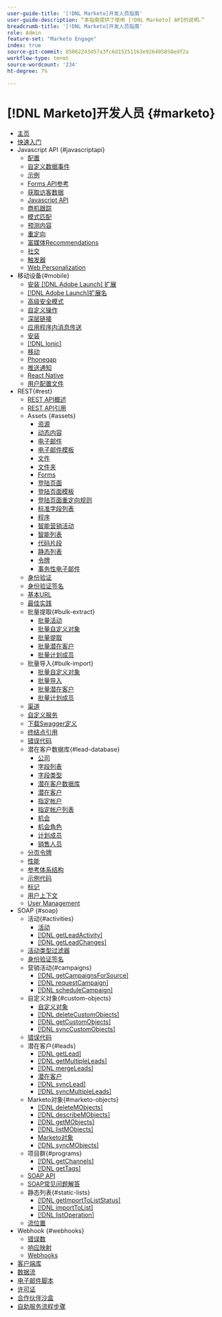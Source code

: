 ```yaml
---
user-guide-title: '[!DNL Marketo]开发人员指南'
user-guide-description: “本指南提供了使用 [!DNL Marketo] API的说明。”
breadcrumb-title: '[!DNL Marketo]开发人员指南'
role: Admin
feature-set: "Marketo Engage"
index: true
source-git-commit: 85062243d57a3fc6d15251163e926495858edf2a
workflow-type: tm+mt
source-wordcount: '234'
ht-degree: 7%

---
```



# [!DNL Marketo]开发人员 {#marketo}

- [主页](home.md)
- [快速入门](getting-started.md)
- Javascript API {#javascriptapi}
   - [配置](javascript-api/configuration.md)
   - [自定义数据事件](javascript-api/custom-data-events.md)
   - [示例](javascript-api/examples.md)
   - [Forms API参考](javascript-api/forms-api-reference.md)
   - [获取访客数据](javascript-api/get-visitor-data.md)
   - [Javascript API](javascript-api/javascript-api.md)
   - [商机跟踪](javascript-api/lead-tracking.md)
   - [模式匹配](javascript-api/pattern-match.md)
   - [预测内容](javascript-api/predictive-content.md)
   - [重定向](javascript-api/redirect.md)
   - [富媒体Recommendations](javascript-api/rich-media-recommendation.md)
   - [社交](javascript-api/social.md)
   - [触发器](javascript-api/triggers.md)
   - [Web Personalization](javascript-api/web-personalization.md)
- 移动设备{#mobile}
   - [安装 [!DNL Adobe Launch] 扩展](mobile/adobe-launch-extension-installation.md)
   - [[!DNL Adobe Launch]扩展名](mobile/adobe-launch-extension.md)
   - [高级安全模式](mobile/advanced-security-access-mode.md)
   - [自定义操作](mobile/custom-actions.md)
   - [深层链接](mobile/enabling-deep-links-in-your-app.md)
   - [应用程序内消息传送](mobile/in-app-messages.md)
   - [安装](mobile/installation.md)
   - [[!DNL Ionic]](mobile/ionic.md)
   - [移动](mobile/mobile.md)
   - [Phonegap](mobile/phonegap.md)
   - [推送通知](mobile/push-notifications.md)
   - [React Native](mobile/react-native.md)
   - [用户配置文件](mobile/user-profiles.md)
- REST{#rest}
   - [REST API概述](rest-api/rest-api.md)
   - [REST API引用](https://developer.adobe.com/marketo-apis/)
   - Assets {#assets}
      - [资源](rest-api/assets.md)
      - [动态内容](rest-api/dynamic-content.md)
      - [电子邮件](rest-api/emails.md)
      - [电子邮件模板](rest-api/email-templates.md)
      - [文件](rest-api/files.md)
      - [文件夹](rest-api/folders.md)
      - [Forms](rest-api/forms.md)
      - [登陆页面](rest-api/landing-pages.md)
      - [登陆页面模板](rest-api/landing-page-templates.md)
      - [登陆页面重定向规则](rest-api/landing-page-redirect-rules.md)
      - [标准字段列表](rest-api/list-of-standard-fields.md)
      - [程序](rest-api/programs.md)
      - [智能营销活动](rest-api/smart-campaigns.md)
      - [智能列表](rest-api/smart-lists.md)
      - [代码片段](rest-api/snippets.md)
      - [静态列表](rest-api/static-lists.md)
      - [令牌](rest-api/tokens.md)
      - [事务性电子邮件](rest-api/transactional-email.md)
   - [身份验证](rest-api/authentication.md)
   - [身份验证签名](rest-api/authentication-signature.md)
   - [基本URL](rest-api/base-url.md)
   - [最佳实践](rest-api/marketo-integration-best-practices.md)
   - 批量提取{#bulk-extract}
      - [批量活动](rest-api/bulk-activity-extract.md)
      - [批量自定义对象](rest-api/bulk-custom-object-extract.md)
      - [批量提取](rest-api/bulk-extract.md)
      - [批量潜在客户](rest-api/bulk-lead-extract.md)
      - [批量计划成员](rest-api/bulk-program-member-extract.md)
   - 批量导入{#bulk-import}
      - [批量自定义对象](rest-api/bulk-custom-object-import.md)
      - [批量导入](rest-api/bulk-import.md)
      - [批量潜在客户](rest-api/bulk-lead-import.md)
      - [批量计划成员](rest-api/bulk-program-member-import.md)
   - [渠道](rest-api/channels.md)
   - [自定义服务](rest-api/custom-services.md)
   - [下载Swagger定义](rest-api/swagger.md)
   - [终结点引用](rest-api/endpoint-reference.md)
   - [错误代码](rest-api/error-codes.md)
   - 潜在客户数据库{#lead-database}
      - [公司](rest-api/companies.md)
      - [字段列表](rest-api/fields.md)
      - [字段类型](rest-api/field-types.md)
      - [潜在客户数据库](rest-api/lead-database.md)
      - [潜在客户](rest-api/leads.md)
      - [指定帐户](rest-api/named-accounts.md)
      - [指定帐户列表](rest-api/named-account-lists.md)
      - [机会](rest-api/opportunities.md)
      - [机会角色](rest-api/opportunity-roles.md)
      - [计划成员](rest-api/program-members.md)
      - [销售人员](rest-api/sales-persons.md)
   - [分页令牌](rest-api/paging-tokens.md)
   - [性能](rest-api/performance.md)
   - [参考体系结构](rest-api/reference-architectures.md)
   - [示例代码](https://github.com/Marketo/REST-Sample-Code)
   - [标记](rest-api/tags.md)
   - [用户上下文](rest-api/user-context.md)
   - [User Management](rest-api/user-management.md)
- SOAP {#soap}
   - 活动{#activities}
      - [活动](soap-api/activities.md)
      - [[!DNL getLeadActivity]](soap-api/getleadactivity.md)
      - [[!DNL getLeadChanges]](soap-api/getleadchanges.md)
   - [活动类型过滤器](soap-api/activity-type-filters.md)
   - [身份验证签名](soap-api/authentication-signature.md)
   - 营销活动{#campaigns}
      - [[!DNL getCampaignsForSource]](soap-api/getcampaignsforsource.md)
      - [[!DNL requestCampaign]](soap-api/requestcampaign.md)
      - [[!DNL scheduleCampaign]](soap-api/schedulecampaign.md)
   - 自定义对象{#custom-objects}
      - [自定义对象](soap-api/custom-objects.md)
      - [[!DNL deleteCustomObjects]](soap-api/deletecustomobjects.md)
      - [[!DNL getCustomObjects]](soap-api/getcustomobjects.md)
      - [[!DNL syncCustomObjects]](soap-api/synccustomobjects.md)
   - [错误代码](soap-api/error-codes.md)
   - 潜在客户{#leads}
      - [[!DNL getLead]](soap-api/getlead.md)
      - [[!DNL getMultipleLeads]](soap-api/getmultipleleads.md)
      - [[!DNL mergeLeads]](soap-api/mergeleads.md)
      - [潜在客户](soap-api/leads.md)
      - [[!DNL syncLead]](soap-api/synclead.md)
      - [[!DNL syncMultipleLeads]](soap-api/syncmultipleleads.md)
   - Marketo对象{#marketo-objects}
      - [[!DNL deleteMObjects]](soap-api/deletemobjects.md)
      - [[!DNL describeMObjects]](soap-api/describemobject.md)
      - [[!DNL getMObjects]](soap-api/getmobjects.md)
      - [[!DNL listMObjects]](soap-api/listmobjects.md)
      - [Marketo对象](soap-api/marketo-objects.md)
      - [[!DNL syncMObjects]](soap-api/syncmobjects.md)
   - 项目群{#programs}
      - [[!DNL getChannels]](soap-api/getchannels.md)
      - [[!DNL getTags]](soap-api/gettags.md)
   - [SOAP API](soap-api/soap-api.md)
   - [SOAP常见问题解答](soap-api/soap-faq.md)
   - 静态列表{#static-lists}
      - [[!DNL getImportToListStatus]](soap-api/getimporttoliststatus.md)
      - [[!DNL importToList]](soap-api/importtolist.md)
      - [[!DNL listOperation]](soap-api/listoperation.md)
   - [流位置](soap-api/stream-position.md)
- Webhook {#webhooks}
   - [错误数](webhooks/errors.md)
   - [响应映射](webhooks/response-mappings.md)
   - [Webhooks](webhooks/webhooks.md)
- [客户端库](https://github.com/Marketo/Community-Supported-Client-Libraries)
- [数据流](data-streams.md)
- [电子邮件脚本](email-scripting.md)
- [许可证](api-license.md)
- [合作伙伴沙盒](partner-sandbox.md)
- [自助服务流程步骤](self-service-flow-steps.md)
